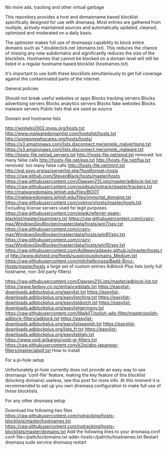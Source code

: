 No more ads, tracking and other virtual garbage

This repository provides a host and domainname based blocklist specifically designed for use with dnsmasq. Most entries are gathered from multiple, actively maintained sources and automatically updated, cleaned, optimized and moderated on a daily basis.

The optimizer makes full use of dnsmasqs capability to block entire domains such as *.doubleclick.net (domains.txt). This reduces the chance of missing any new subdomains and significantly reduces the size of the blocklists. Hostnames that cannot be blocked on a domain level will still be listed in a regular hostname based blocklist (hostnames.txt).

It's important to use both these blocklists simultaniously to get full coverage against the contaminated parts of the internet.

General policies

Should not break useful websites or apps
Blocks tracking servers
Blocks advertising servers
Blocks analytics servers
Blocks fake websites
Blocks malware servers
Public lists that are used as source

Domain and hostname lists

http://winhelp2002.mvps.org/hosts.txt
http://www.malwaredomainlist.com/hostslist/hosts.txt
http://someonewhocares.org/hosts/hosts/
https://s3.amazonaws.com/lists.disconnect.me/simple_malvertising.txt
https://s3.amazonaws.com/lists.disconnect.me/simple_malware.txt
http://hosts-file.net/ad_servers.txt
http://hosts-file.net/emd.txt removed: too many false calls
http://hosts-file.net/exp.txt
http://hosts-file.net/fsa.txt removed: too many false calls
http://hosts-file.net/mmt.txt
http://pgl.yoyo.org/as/serverlist.php?hostformat=hosts
https://raw.github.com/StevenBlack/hosts/master/hosts
https://raw.githubusercontent.com/Dawsey21/Lists/master/adblock-list.txt
https://raw.githubusercontent.com/quidsup/notrack/master/trackers.txt
http://malwaredomains.lehigh.edu/files/BOOT
http://malwaredomains.lehigh.edu/files/immortal_domains.txt
https://raw.githubusercontent.com/vokins/yhosts/master/hosts.txt Excluding license servers used for legit purposes
https://raw.githubusercontent.com/piwik/referrer-spam-blacklist/master/spammers.txt
https://raw.githubusercontent.com/crazy-max/WindowsSpyBlocker/master/data/hosts/win7/spy.txt
https://raw.githubusercontent.com/crazy-max/WindowsSpyBlocker/master/data/hosts/win81/spy.txt
https://raw.githubusercontent.com/crazy-max/WindowsSpyBlocker/master/data/hosts/win10/spy.txt
https://raw.githubusercontent.com/AdAway/adaway.github.io/master/hosts.txt
http://www.dshield.org/feeds/suspiciousdomains_Medium.txt
https://raw.githubusercontent.com/mitchellkrogza/Badd-Boyz-Hosts/master/hosts
a large set of custom entries
Adblock Plus lists (only full hostname, non-3rd party filters)

https://raw.githubusercontent.com/Dawsey21/Lists/master/adblock-list.txt
https://www.fanboy.co.nz/enhancedstats.txt
https://easylist-downloads.adblockplus.org/easylist.txt
https://easylist-downloads.adblockplus.org/easylistchina.txt
https://easylist-downloads.adblockplus.org/easylistdutch.txt
https://easylist-downloads.adblockplus.org/easylistgermany.txt
https://raw.githubusercontent.com/MajkiIT/polish-ads-filter/master/polish-adblock-filters/adblock.txt
https://easylist-downloads.adblockplus.org/easylistspanish.txt
https://easylist-downloads.adblockplus.org/liste_fr.txt
https://easylist-downloads.adblockplus.org/easylistitaly.txt
https://www.void.gr/kargig/void-gr-filters.txt
https://raw.githubusercontent.com/k2jp/abp-japanese-filters/master/abpjf.txt
How to install

For a pi-hole setup

Unfortunately pi-hole currently does not provide an easy way to use dnsmasqs 'conf-file' feature, making the key feature of this blocklist (blocking domains) useless, see this post for more info. At this moment it is recommended to set up you own dnsmasq configuration to make full use of these blocklists.

For any other dnsmasq setup

Download the following two files
https://raw.githubusercontent.com/notracking/hosts-blocklists/master/hostnames.txt
https://raw.githubusercontent.com/notracking/hosts-blocklists/master/domains.txt
Add the following lines to your dnsmasq.conf
conf-file=/path/to/domains.txt
addn-hosts=/path/to/hostnames.txt
Restart dnsmasq sudo service dnsmasq restart
